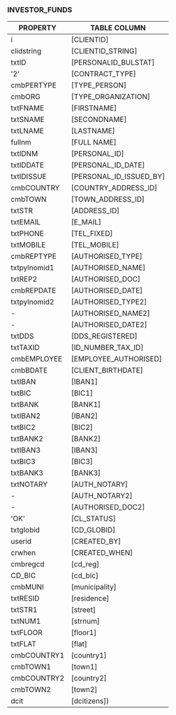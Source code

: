 ### INVESTOR_FUNDS

PROPERTY | TABLE COLUMN
 --- | ---
i     | [CLIENTID]
clidstring	 | [CLIENTID_STRING]
txtID	 | [PERSONALID_BULSTAT]
'2'	 | [CONTRACT_TYPE]
cmbPERTYPE	 | [TYPE_PERSON]
cmbORG	 | [TYPE_ORGANIZATION]
txtFNAME	 | [FIRSTNAME]
txtSNAME	 | [SECONDNAME]
txtLNAME	 | [LASTNAME]
fullnm	 | [FULL NAME]
txtIDNM	 | [PERSONAL_ID]
txtIDDATE	 | [PERSONAL_ID_DATE]
txtIDISSUE	 | [PERSONAL_ID_ISSUED_BY]
cmbCOUNTRY	 | [COUNTRY_ADDRESS_ID]
cmbTOWN	 | [TOWN_ADDRESS_ID]
txtSTR	 | [ADDRESS_ID]
txtEMAIL	 | [E_MAIL]
txtPHONE	 | [TEL_FIXED]
txtMOBILE	 | [TEL_MOBILE]
cmbREPTYPE	 | [AUTHORISED_TYPE]
txtpylnomid1	 | [AUTHORISED_NAME]
txtREP2	 | [AUTHORISED_DOC]
cmbREPDATE	 | [AUTHORISED_DATE]
txtpylnomid2	 | [AUTHORISED_TYPE2]
-	 | [AUTHORISED_NAME2]
-	 | [AUTHORISED_DATE2]
txtDDS	 | [DDS_REGISTERED]
txtTAXID	 | [ID_NUMBER_TAX_ID]
cmbEMPLOYEE	 | [EMPLOYEE_AUTHORISED]
cmbBDATE	 | [CLIENT_BIRTHDATE]
txtIBAN	 | [IBAN1]
txtBIC	 | [BIC1]
txtBANK	 | [BANK1]
txtIBAN2	 | [IBAN2]
txtBIC2	 | [BIC2]
txtBANK2	 | [BANK2]
txtIBAN3	 | [IBAN3]
txtBIC3	 | [BIC3]
txtBANK3	 | [BANK3]
txtNOTARY	 | [AUTH_NOTARY]
-	 | [AUTH_NOTARY2]
-	 | [AUTHORISED_DOC2]
'OK'	 | [CL_STATUS]
txtglobid	 | [CD_GLOBID]
userid     | [CREATED_BY]
crwhen     | [CREATED_WHEN]
cmbregcd     | [cd_reg]
CD_BIC     | [cd_bic]
cmbMUNI     | [municipality]
txtRESID     | [residence]
txtSTR1     | [street]
txtNUM1     | [strnum]
txtFLOOR     | [floor1]
txtFLAT     | [flat]
cmbCOUNTRY1     | [country1]
cmbTOWN1     | [town1]
cmbCOUNTRY2     | [country2]
cmbTOWN2     | [town2]
dcit    | [dcitizens])
